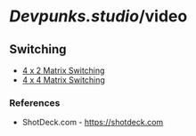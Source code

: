# _Devpunks.studio_/video


## Switching

  - [4 x 2 Matrix Switching](./matrix.4x2.pdf)
  - [4 x 4 Matrix Switching](./matrix.4x2.pdf)


### References

  - ShotDeck.com - https://shotdeck.com
